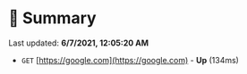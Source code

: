 # 📖 Summary
Last updated: **6/7/2021, 12:05:20 AM**

- `GET` [https://google.com](https://google.com) - **Up** (134ms)
